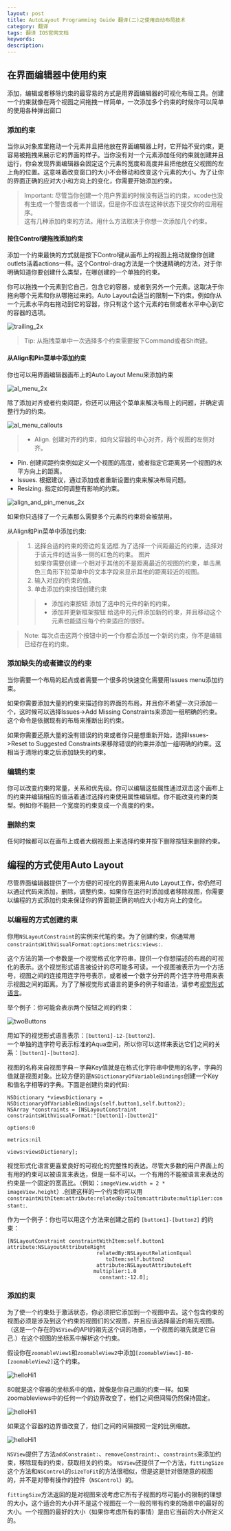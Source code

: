 ```yaml
---
layout: post
title: AutoLayout Programming Guide 翻译(二)之使用自动布局技术
category: 翻译
tags: 翻译 IOS官网文档
keywords: 
description:
---
```


## 在界面编辑器中使用约束 ##

添加，编辑或者移除约束的最容易的方式是用界面编辑器的可视化布局工具。创建一个约束就像在两个视图之间拖拽一样简单，一次添加多个约束的时候你可以简单的使用各种弹出窗口

### 添加约束 ###

当你从对象库里拖动一个元素并且把他放在界面编辑器上时，它开始不受约束，更容易被拖拽来展示它的界面的样子。当你没有对一个元素添加任何约束就创建并且运行，你会发现界面编辑器会固定这个元素的宽度和高度并且把他放在父视图的左上角的位置。这意味着改变窗口的大小不会移动和改变这个元素的大小。为了让你的界面正确的应对大小和方向上的变化，你需要开始添加约束。  
> Important: 尽管当你创建一个用户界面的时候没有适当的约束，xcode也没有生成一个警告或者一个错误，但是你不应该在这种状态下提交你的应用程序。  
这有几种添加约束的方法。用什么方法取决于你想一次添加几个约束。

#### 按住Control键拖拽添加约束 ####

添加一个约束最快的方式就是按下Control键从画布上的视图上拖动就像你创建outlets活着actions一样。这个Control-drag方法是一个快速精确的方法，对于你明确知道你要创建什么类型，在哪创建的一个单独的约束。  

你可以拖拽一个元素到它自己，包含它的容器，或者到另外一个元素。这取决于你拖向哪个元素和你从哪拖过来的。Auto Layout会适当的限制一下约束。例如你从一个元素水平向右拖动到它的容器，你只有这个这个元素的右侧或者水平中心到它的容器的选项。  

![trailing_2x](/public/img/trailing_2x.png)  

> Tip: 从拖拽菜单中一次选择多个约束需要按下Command或者Shift键。  

#### 从Align和Pin菜单中添加约束 ####
你也可以用界面编辑器画布上的Auto Layout Menu来添加约束

![al_menu_2x](/public/img/al_menu_2x.png)  

除了添加对齐或者约束间距，你还可以用这个菜单来解决布局上的问题，并确定调整行为的约束。

![al_menu_callouts](/public/img/al_menu_callouts.png)  

> - Align. 创建对齐的约束，如向父容器的中心对齐，两个视图的左侧对齐。
- Pin. 创建间距约束例如定义一个视图的高度，或者指定它距离另一个视图的水平方向上的距离。
- Issues. 根据建议，通过添加或者重新设置约束来解决布局问题。
- Resizing. 指定如何调整有影响的约束。  

![align_and_pin_menus_2x](/public/img/align_and_pin_menus_2x.png)  

如果你只选择了一个元素那么需要多个元素的约束将会被禁用。  

从Align和Pin菜单中添加约束:  
> 1. 选择合适的约束的旁边的复选框.为了选择一个间距最近的约束，选择对于该元件的适当多一侧的红色的约束。
图片  
如果你需要创建一个相对于其他的不是距离最近的视图的约束，单击黑色三角形下拉菜单中的文本字段来显示其他的距离较近的视图。  
> 2. 输入对应的约束的值。  
> 3. 单击添加约束按钮创建约束   
>> - 添加约束按钮 添加了选中的元件的新的约束。   
>> - 添加并更新框架按钮 给选中的元件添加新的约束，并且移动这个元素也能适应每个约束适应的很好。 

> Note: 每次点击这两个按钮中的一个你都会添加一个新的约束，你不是编辑已经存在的约束。  

### 添加缺失的或者建议的约束 ###
当你需要一个布局的起点或者需要一个很多的快速变化需要用Issues menu添加约束。  

如果你需要添加大量的约束来描述你的界面的布局，并且你不希望一次只添加一个，这时候可以选择Issues->Add Missing Constraints来添加一组明确的约束。 这个命令是依据现有的布局来推断出的约束。  

如果你需要还原大量的没有错误的约束或者你只是想重新开始，选择Issues->Reset to Suggested Constraints来移除错误的约束并添加一组明确的约束。这相当于清除约束之后添加缺失的约束。

### 编辑约束 ###
你可以改变约束的常量，关系和优先级。你可以编辑这些属性通过双击这个画布上的约束并编辑相应的值活着通过选择约束使用属性编辑框。你不能改变约束的类型。例如你不能把一个宽度的约束变成一个高度的约束。  

### 删除约束 ###
任何时候都可以在画布上或者大纲视图上来选择约束并按下删除按钮来删除约束。  

## 编程的方式使用Auto Layout ##

尽管界面编辑器提供了一个方便的可视化的界面来用Auto Layout工作，你仍然可以通过代码来添加，删除，调整约束。如果你在运行时添加或者移除视图，你需要以编程的方式添加约束来保证你的界面能正确的响应大小和方向上的变化。  

### 以编程的方式创建约束

你用`NSLayoutConstraint`的实例来代笔约束。为了创建约束，你通常用`constraintsWithVisualFormat:options:metrics:views:`.  

这个方法的第一个参数是一个视觉格式化字符串，提供一个你想描述的布局的可视化的表示。这个视觉形式语言被设计的尽可能多可读。一个视图被表示为一个方括号，视图之间的连接用连字符号表示，或者被一个数字分开的两个连字符号用来表示视图之间的距离。为了了解视觉形式语言的更多的例子和语法，请参考[视觉形式语言](https://developer.apple.com/library/ios/documentation/UserExperience/Conceptual/AutolayoutPG/VisualFormatLanguage/VisualFormatLanguage.html#//apple_ref/doc/uid/TP40010853-CH3-SW1)。  

举个例子：你可能会表示两个按钮之间的约束：  

![twoButtons](/public/img/twoButtons.png)    

用如下的视觉形式语言表示：`[button1]-12-[button2]`.  
一个单独的连字符号表示标准的Aqua空间，所以你可以这样来表达它们之间的关系：`[button1]-[button2]`.   

视图的名称来自视图字典－字典Key值就是在格式化字符串中使用的名字，字典的值就是视图对象。比较方便的是`NSDictionaryOfVariableBindings`创建一个Key和值名字相等的字典。下面是创建约束的代码:  
  
	NSDictionary *viewsDictionary = NSDictionaryOfVariableBindings(self.button1,self.button2);
	NSArray *constraints = [NSLayoutConstraint constraintsWithVisualFormat:"[button1]-[button2]" 
																   options:0 
																   metrics:nil 
																     views:viewsDictionary]; 
视觉形式化语言更喜爱良好的可视化的完整性的表达。尽管大多数的用户界面上的有用的约束可以被语言来表达，但是一些不可以。一个有用的不能被语言来表达的约束是一个固定的宽高比。（例如：`imageView.width = 2 * imageView.height`）.创建这样的一个约束你可以用 `constraintWithItem:attribute:relatedBy:toItem:attribute:multiplier:constant:`.  

作为一个例子：你也可以用这个方法来创建之前的 `[button1]-[button2]` 的约束：  

	[NSLayoutConstraint constraintWithItem:self.button1 attribute:NSLayoutAttributeRight
								 relatedBy:NSLayoutRelationEqual 
								    toItem:self.button2
                      			 attribute:NSLayoutAttributeLeft
                      		    multiplier:1.0 
                      		      constant:-12.0];  

### 添加约束 ###

为了使一个约束处于激活状态，你必须把它添加到一个视图中去。这个包含约束的视图必须是涉及到这个约束的视图们的父视图，并且应该选择最近的祖先视图。（这是一个存在的`NSView`的API的祖先这个词的场景，一个视图的祖先就是它自己.）在这个视图的坐标系中解析这个约束。  

假设你在`zoomableView1`和`zoomableView2`中添加`[zoomableView1]-80-[zoomableView2]`这个约束。  

![helloHi1](/public/img/helloHi-1.png)  

80就是这个容器的坐标系中的值，就像是你自己画的约束一样。如果zoomableviews中的任何一个的边界改变了，他们之间但间隔仍然保持固定。  

![helloHi1](/public/img/helloHi-2.png)  

如果这个容器的边界值改变了，他们之间的间隔按照一定的比例缩放。    

![helloHi1](/public/img/helloHi-3.png)  

`NSView`提供了方法`addConstraint:`、`removeConstraint:`、`constraints`来添加约束，移除现有的约束，获取相关的约束。 `NSView`还提供了一个方法，`fittingSize`这个方法和`NSControl`的`sizeToFit`的方法很相似，但是这是针对很随意的视图的，并不是对带有操作的控件（`NSControl`）的。  

`fittingSize`方法返回的是对视图来说考虑它所有子视图的尽可能小的限制的理想的大小，这个适合的大小并不是这个视图在一个一般的带有约束的场景中的最好的大小。一个视图的最好的大小（如果你考虑所有的事情）是由它当前的大小所定义的。
